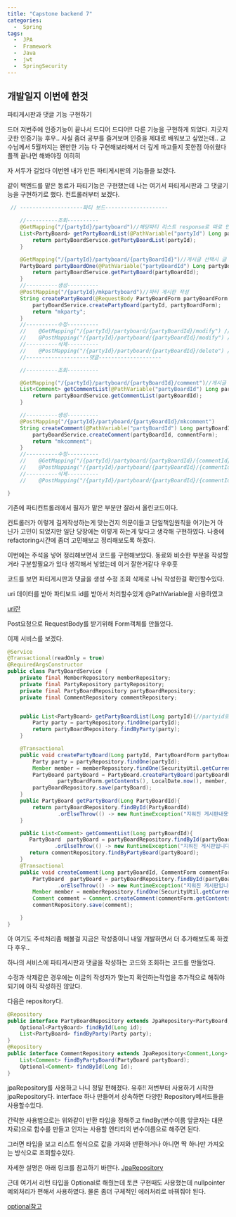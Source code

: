```yaml
---
title: "Capstone backend 7"
categories:
  -  Spring
tags:
  -  JPA
  -  Framework
  -  Java
  -  jwt
  -  SpringSecurity 
---
```

개발일지 이번에 한것
------
파티게시판과 댓글 기능 구현하기

드뎌 저번주에 인증기능이 끝나서 드디어 드디어!! 다른 기능을 구현하게 되었다.
지긋지긋한 인증기능 후우.. 사실 좀더 공부를 즐겨보며 인증을 제대로 배워보고 싶었는데.. 교수님께서
5월까지는 왠만한 기능 다 구현해보라해서 더 깊게 파고들지 못한점 아쉬웠다 플젝 끝나면 해봐야징 이히히

자 서두가 길었다 이번엔 내가 만든 파티게시판의 기능들을 보겠다.

같이 백엔드를 맡은 동료가 파티기능은 구현했는데 나는 여기서 파티게시판과 그 댓글기능을 구현하기로 했다. 컨트롤러부터 보겠다.

```java
 // --------------------파티 보드--------------------

    //----------조회----------
    @GetMapping("/{partyId}/partyboard")//해당파티 리스트 response로 따로 만드는 작업이 필요해보임 작성자와 id 제목만 보낸다던가
    List<PartyBoard> getPartyBoardList(@PathVariable("partyId") Long partyId){
        return partyBoardService.getPartyBoardList(partyId);
    }

    @GetMapping("/{partyId}/partyboard/{partyBoardId}")//게시글 선택시 글 리턴 혹은 변경페이지로 이동시 정보 반환
    PartyBoard partyBoardOne(@PathVariable("partyBoardId") Long partyBoardId){
        return partyBoardService.getPartyBoard(partyBoardId);
    }
    //----------생성----------
    @PostMapping("/{partyId}/mkpartyboard")//파티 게시판 작성
    String createPartyBoard(@RequestBody PartyBoardForm partyBoardForm ,@PathVariable("partyId") Long partyId){
        partyBoardService.createPartyBoard(partyId, partyBoardForm);
        return "mkparty";
    }
    //----------수정----------
    //    @GetMapping("/{partyId}/partyboard/{partyBoardId}/modify") //멤버 조회후 수정할 정보 리턴 아마 인증만 해주고 그전 내용 반영은 프론트에 맡겨도 될듯
    //    @PostMapping("/{partyId}/partyboard/{partyBoardId}/modify") //멤버 조회후 수정할 내용 반환
    //----------삭제----------
    //    @PostMapping("/{partyId}/partyboard/{partyBoardId}/delete") //멤버 조회후 삭제
    //--------------------댓글--------------------

    //----------조회----------

    @GetMapping("/{partyId}/partyboard/{partyBoardId}/comment")//게시글 선택시 게시글에 댓글들 리턴
    List<Comment> getCommentList(@PathVariable("partyBoardId") Long partyBoardId){
        return partyBoardService.getCommentList(partyBoardId);
    }

    //----------생성----------
    @PostMapping("/{partyId}/partyboard/{partyBoardId}/mkcomment")
    String createComment(@PathVariable("partyBoardId") Long partyBoardId, CommentForm commentForm) {
        partyBoardService.createComment(partyBoardId, commentForm);
        return "mkcomment";
    }
    //----------수정----------
    //    @GetMapping("/{partyId}/partyboard/{partyBoardId}/{commentId}/modify") //멤버 조회후 수정할 댓글 정보 리턴 아마 인증만 해주고 그전 내용 반영은 프론트에 맡겨도 될듯
    //    @PostMapping("/{partyId}/partyboard/{partyBoardId}/{commentId}/modify") //멤버 조회후 수정할 댓글 내용 반환
    //----------삭제----------
    //    @PostMapping("/{partyId}/partyboard/{partyBoardId}/{commentId}/delete") //멤버 조회후 댓글 삭제

}
```
기존에 파티컨트롤러에서 필자가 맡은 부분만 잘라서 올린코드이다.

컨트롤러가 이렇게 길게작성하는게 맞는건지 의문이들고 단일책임원칙을 어기는거 아닌가 고민이 되었지만 일단 당장에는 이렇게 하는게 맞다고 생각해 구현하였다. 나중에 refactoring시간에 좀더 고민해보고 정리해보도록 하겠다.

이번에는 주석을 넣어 정리해보면서 코드를 구현해보았다. 동료와 비슷한 부분을 작성할거라 구분할필요가 있다 생각해서 넣었는데 이거 잘한거같다 우후훗

코드를 보면 파티게시판과 댓글을 생성 수정 조회 삭제로 나눠 작성한걸 확인할수있다.

uri 데이터를 받아 파티보드 id를 받아서 처리할수있게 @PathVariable을 사용하였고

[uri란](https://www.charlezz.com/?p=44767)

Post요청으로 RequestBody를 받기위해 Form객체를 만들었다.

이제 서비스를 보겠다.

```java
@Service
@Transactional(readOnly = true)
@RequiredArgsConstructor
public class PartyBoardService {
    private final MemberRepository memberRepository;
    private final PartyRepository partyRepository;
    private final PartyBoardRepository partyBoardRepository;
    private final CommentRepository commentRepository;


    public List<PartyBoard> getPartyBoardList(Long partyId){//partyid로 partyboards 리턴
        Party party = partyRepository.findOne(partyId);
        return partyBoardRepository.findByParty(party);
    }

    @Transactional
    public void createPartyBoard(Long partyId, PartyBoardForm partyBoardForm){
        Party party = partyRepository.findOne(partyId);
        Member member = memberRepository.findOne(SecurityUtil.getCurrentMemberId());
        PartyBoard partyBoard = PartyBoard.createPartyBoard(partyBoardForm.getCategory(), partyBoardForm.getTitle(),
                partyBoardForm.getContents(), LocalDate.now(), member, party);
        partyBoardRepository.save(partyBoard);
    }
    public PartyBoard getPartyBoard(Long PartyBoardId){
        return partyBoardRepository.findById(PartyBoardId)
                .orElseThrow(() -> new RuntimeException("지워진 게시판내용입니다."));
    }

    public List<Comment> getCommentList(Long partyBoardId){
       PartyBoard  partyBoard = partyBoardRepository.findById(partyBoardId)
               .orElseThrow(() -> new RuntimeException("지워진 게시판입니다."));
       return commentRepository.findByPartyBoard(partyBoard);
    }
    @Transactional
    public void createComment(Long partyBoardId, CommentForm commentForm){
        PartyBoard  partyBoard = partyBoardRepository.findById(partyBoardId)
                .orElseThrow(() -> new RuntimeException("지워진 게시판입니다."));
        Member member = memberRepository.findOne(SecurityUtil.getCurrentMemberId());
        Comment comment = Comment.createComment(commentForm.getContents(), LocalDate.now(), member, partyBoard);
        commentRepository.save(comment);

    }
}

```
아 여기도 주석처리좀 해볼걸 지금은 작성중이니 내일 개발하면서 더 추가해보도록 하겠다 후우..

하나의 서비스에 파티게시판과 댓글을 작성하는 코드와 조회하는 코드를 만들었다.

수정과 삭제같은 경우에는 이글의 작성자가 맞는지 확인하는작업을 추가적으로 해줘야되기에 아직 작성하진 않았다.

다음은 repository다.

```java
@Repository
public interface PartyBoardRepository extends JpaRepository<PartyBoard, Long> {
    Optional<PartyBoard> findById(Long id);
    List<PartyBoard> findByParty(Party party);
}
@Repository
public interface CommentRepository extends JpaRepository<Comment,Long> {
    List<Comment> findByPartyBoard(PartyBoard partyBoard);
    Optional<Comment> findById(Long Id);
}

```

jpaRepository를 사용하고 나니 정말 편해졌다. 유후!! 저번부터 사용하기 시작한 jpaRepository다. interface 하나 만들어서 상속하면
다양한 Repository메서드들을 사용할수있다. 

간략한 사용법으로는 위와같이 반환 타입을 정해주고 findBy(변수이름 앞글자는 대문자로)으로 함수를 만들고 인자는 사용할 엔티티의 변수이름으로 해주면 된다.

그러면 타입을 보고 리스트 형식으로 값을 가져와 반환하거나 아니면 딱 하나만 가져오는 방식으로 조회할수있다.

자세한 설명은 아래 링크를 참고하기 바란다.
[JpaRepository](https://jobc.tistory.com/120)

근데 여기서 리턴 타입을 Optional로 해줬는데 토큰 구현때도 사용했는데 nullpointer 예외처리가 편해서 사용하였다. 물론 좀더 구체적인 에러처리로 바꿔줘야 된다.

[optional참고](https://mangkyu.tistory.com/70)




